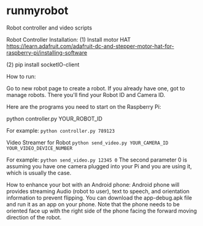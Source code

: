 # runmyrobot
Robot controller and video scripts


Robot Controller
Installation:
(1) Install motor HAT
https://learn.adafruit.com/adafruit-dc-and-stepper-motor-hat-for-raspberry-pi/installing-software

(2) pip install socketIO-client


How to run:

Go to new robot page to create a robot. If you already have one, got to manage robots. There you'll find your Robot ID and Camera ID.

Here are the programs you need to start on the Raspberry Pi:

python controller.py YOUR_ROBOT_ID

For example:
```python controller.py 789123```


Video Streamer for Robot
```python send_video.py YOUR_CAMERA_ID YOUR_VIDEO_DEVICE_NUMBER```

For example:
```python send_video.py 12345 0```
The second parameter 0 is assuming you have one camera plugged into your Pi and you are using it, which is usually the case.



How to enhance your bot with an Android phone:
Android phone will provides streaming Audio (robot to user), text to speech, and orientation information to prevent flipping. You can download the app-debug.apk file and run it as an app on your phone. Note that the phone needs to be oriented face up with the right side of the phone facing the forward moving direction of the robot.


